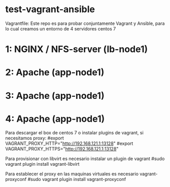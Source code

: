 # test-vagrant-ansible

Vagrantfile:
Este repo es para probar conjuntamente Vagrant y Ansible, para lo cual creamos un entorno de 4 servidores centos 7
# 1: NGINX / NFS-server (lb-node1)
# 2: Apache (app-node1)
# 3: Apache (app-node1)
# 4: Apache (app-node1)

Para descargar el box de centos 7 o instalar plugins de vagrant, si necesitamos proxy:
#export VAGRANT_PROXY_HTTP="http://192.168.121.1:13128"
#export VAGRANT_PROXY_HTTPS="http://192.168.121.1:13128"

Para provisionar con libvirt es necesario instalar un plugin de vagrant 
#sudo vagrant plugin install vagrant-libvirt

Para establecer el proxy en las maquinas virtuales es necesario vagrant-proxyconf
#sudo vagrant plugin install vagrant-proxyconf

